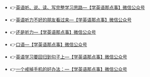 

- 👉[英语听、说、读、写完整学习思路—【学英语那点事】微信公众号](https://mp.weixin.qq.com/s/kcG36rL8G3CXVxT27ptrxQ)

- 👉[英语听力不好的朋友看过来—【学英语那点事】微信公众号](https://mp.weixin.qq.com/s/ZDpUzAD-Pq9dnMPK11C2tw)

- 👉[还是听力—【学英语那点事】微信公众号](https://mp.weixin.qq.com/s/H1AzYxw22eYRuC5fzhCWeA)

- 👉[口语—【学英语那点事】微信公众号](https://mp.weixin.qq.com/s/edq2Td458ibvTLPgXsd7dw)

- 👉[英语学习要回归到句子上—【学英语那点事】微信公众号](https://mp.weixin.qq.com/s/j1R5oIkiZlTQauIKT5T9Og)

- 👉[一个戒掉手机的好办法：—【学英语那点事】微信公众号](https://mp.weixin.qq.com/s/-Kr15Zt-KZQkACQpFdIanA)
